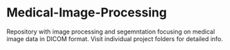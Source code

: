# Medical-Image-Processing

Repository with image processing and segemntation focusing on medical image data in DICOM format.
Visit individual project folders for detailed info. 
